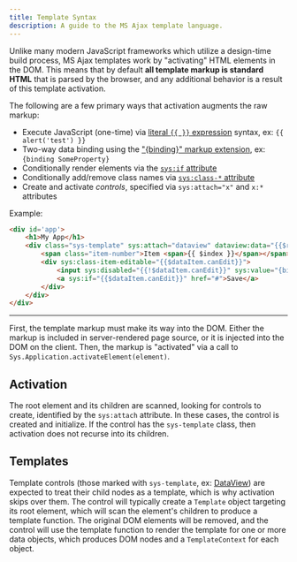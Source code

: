 ```yaml
---
title: Template Syntax
description: A guide to the MS Ajax template language.
---
```


Unlike many modern JavaScript frameworks which utilize a design-time build process, MS Ajax templates
work by "activating" HTML elements in the DOM. This means that by default **all template markup is standard HTML**
that is parsed by the browser, and any additional behavior is a result of this template activation.

The following are a few primary ways that activation augments the raw markup:
- Execute JavaScript (one-time) via [literal `{{ }}` expression](/ExoWeb/reference/templates/literal-expressions) syntax, ex: `{{ alert('test') }}`
- Two-way data binding using the ["{binding}" markup extension](/ExoWeb/reference/templates/binding-markup-extension), ex: `{binding SomeProperty}`
- Conditionally render elements via the [`sys:if` attribute](/ExoWeb/reference/templates/sys-if-attribute)
- Conditionally add/remove class names via [`sys:class-*` attribute](/ExoWeb/reference/templates/conditional-class-attribute)
- Create and activate _controls_, specified via `sys:attach="x"` and `x:*` attributes

Example:

```html
<div id='app'>
	<h1>My App</h1>
	<div class="sys-template" sys:attach="dataview" dataview:data="{{$rootContext.data}}">
		<span class="item-number">Item <span>{{ $index }}</span></span>
		<div sys:class-item-editable="{{$dataItem.canEdit}}">
			<input sys:disabled="{{!$dataItem.canEdit}}" sys:value="{binding text}" />
			<a sys:if="{{$dataItem.canEdit}}" href="#">Save</a>
		</div>
	</div>
</div>
```

---

First, the template markup must make its way into the DOM. Either the markup is included in server-rendered
page source, or it is injected into the DOM on the client. Then, the markup is "activated" via a call
to `Sys.Application.activateElement(element)`.

## Activation

The root element and its children are scanned, looking for controls to create, identified by the `sys:attach` attribute.
In these cases, the control is created and initialize. If the control has the `sys-template` class, then activation does
not recurse into its children.

## Templates

Template controls (those marked with `sys-template`, ex: [DataView](/ExoWeb/reference/templates/dataview-control)) are expected to treat
their child nodes as a template, which is why activation skips over them. The control will typically create a `Template`
object targeting its root element, which will scan the element's children to produce a template function. The original
DOM elements will be removed, and the control will use the template function to render the template for one or more data
objects, which produces DOM nodes and a `TemplateContext` for each object.
